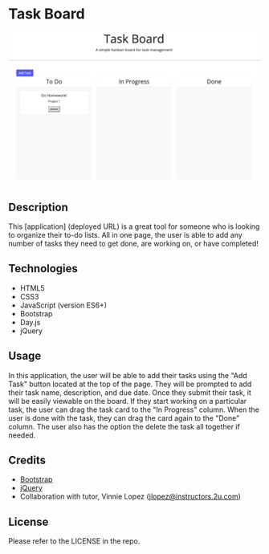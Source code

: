 # Task Board
![Preview of Task Board](./assets/images/taskboard.png) 

## Description
This [application] (deployed URL) is a great tool for someone who is looking to organize their to-do lists. All in one page, the user is able to add any number of tasks they need to get done, are working on, or have completed!

## Technologies
- HTML5
- CSS3
- JavaScript (version ES6+)
- Bootstrap
- Day.js
- jQuery

## Usage
In this application, the user will be able to add their tasks using the "Add Task" button located at the top of the page. They will be prompted to add their task name, description, and due date. Once they submit their task, it will be easily viewable on the board. If they start working on a particular task, the user can drag the task card to the "In Progress" column. When the user is done with the task, they can drag the card again to the "Done" column. The user also has the option the delete the task all together if needed. 

## Credits
- [Bootstrap](https://getbootstrap.com/)
- [jQuery](https://releases.jquery.com/)
- Collaboration with tutor, Vinnie Lopez (jlopez@instructors.2u.com)

## License
Please refer to the LICENSE in the repo.
